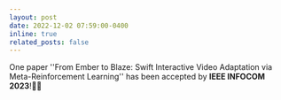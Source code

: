 ```yaml
---
layout: post
date: 2022-12-02 07:59:00-0400
inline: true
related_posts: false
---
```


One paper ''From Ember to Blaze: Swift Interactive Video Adaptation via Meta-Reinforcement Learning'' has been accepted by **IEEE INFOCOM 2023**!🎉✨